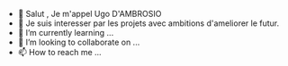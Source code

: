 - 👋 Salut , Je m'appel Ugo D'AMBROSIO
- 👀 Je suis interesser par les projets avec ambitions d'ameliorer le futur.
- 🌱 I’m currently learning ...
- 💞️ I’m looking to collaborate on ...
- 📫 How to reach me ...

<!---
Ugo-D-ambrosio/Ugo-D-ambrosio is a ✨ special ✨ repository because its `README.md` (this file) appears on your GitHub profile.
You can click the Preview link to take a look at your changes.
--->
